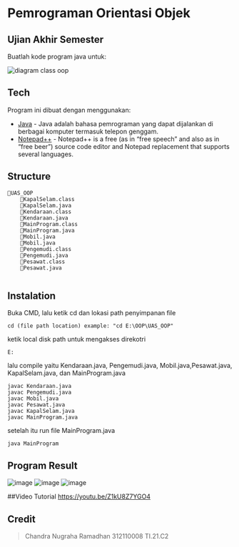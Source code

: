 # Pemrograman Orientasi Objek
## Ujian Akhir Semester
Buatlah kode program java untuk:

![diagram class oop](https://user-images.githubusercontent.com/116129101/212460720-d9ff71d2-0229-4156-9710-5b7584ea8dea.png)



## Tech
Program ini dibuat dengan menggunakan:
- [Java](https://www.java.com/) - Java adalah bahasa pemrograman yang dapat dijalankan di berbagai komputer termasuk telepon genggam.
- [Notepad++](https://notepad-plus-plus.org/) - Notepad++ is a free (as in “free speech” and also as in “free beer”) source code editor and Notepad replacement that supports several languages.

## Structure
```
📁UAS_OOP
    📄KapalSelam.class
    📄KapalSelam.java
    📄Kendaraan.class
    📄Kendaraan.java
    📄MainProgram.class
    📄MainProgram.java
    📄Mobil.java
    📄Mobil.java
    📄Pengemudi.class
    📄Pengemudi.java
    📄Pesawat.class
    📄Pesawat.java
    
```

## Instalation
Buka CMD, lalu ketik cd dan lokasi path penyimpanan file
```
cd (file path location) example: "cd E:\OOP\UAS_OOP"
```
ketik local disk path untuk mengakses direkotri
```
E:
```
lalu compile yaitu Kendaraan.java, Pengemudi.java, Mobil.java,Pesawat.java, KapalSelam.java, dan MainProgram.java
```
javac Kendaraan.java
javac Pengemudi.java
javac Mobil.java 
javac Pesawat.java
javac KapalSelam.java
javac MainProgram.java
```
setelah itu run file MainProgram.java
```
java MainProgram
```
## Program Result
![image](https://user-images.githubusercontent.com/116129101/212460924-74a1a783-36a0-483d-bc26-48559f52772b.png)
![image](https://user-images.githubusercontent.com/116129101/212460929-3e9ca20d-e7ca-47d4-ae50-c7d5a481edf1.png)
![image](https://user-images.githubusercontent.com/116129101/212460934-627fe486-fdb7-46b8-b571-152e8946fd3c.png)


##Video Tutorial
https://youtu.be/Z1kU8Z7YGO4

## Credit
> Chandra Nugraha Ramadhan
> 312110008
> TI.21.C2
